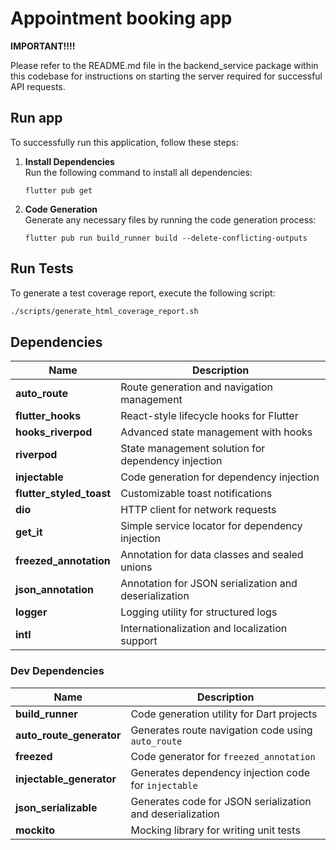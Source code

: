 # Appointment booking app

**IMPORTANT!!!!**

Please refer to the README.md file in the backend_service package within this codebase for instructions on starting the server required for successful API requests.

## Run app

To successfully run this application, follow these steps:

1. **Install Dependencies**  
    Run the following command to install all dependencies:

    ``` flutter pub get ```

2. **Code Generation**  
    Generate any necessary files by running the code generation process:

    ``` flutter pub run build_runner build --delete-conflicting-outputs ```

## Run Tests

To generate a test coverage report, execute the following script:

```bash
./scripts/generate_html_coverage_report.sh
```

## Dependencies

| **Name**                | **Description**                                  |
|--------------------------|--------------------------------------------------|
| **auto_route**           | Route generation and navigation management      |
| **flutter_hooks**        | React-style lifecycle hooks for Flutter         |
| **hooks_riverpod**       | Advanced state management with hooks            |
| **riverpod**             | State management solution for dependency injection |
| **injectable**           | Code generation for dependency injection        |
| **flutter_styled_toast** | Customizable toast notifications                |
| **dio**                  | HTTP client for network requests                |
| **get_it**               | Simple service locator for dependency injection |
| **freezed_annotation**   | Annotation for data classes and sealed unions   |
| **json_annotation**      | Annotation for JSON serialization and deserialization |
| **logger**               | Logging utility for structured logs             |
| **intl**                 | Internationalization and localization support   |

### **Dev Dependencies**

| **Name**                | **Description**                                  |
|--------------------------|--------------------------------------------------|
| **build_runner**         | Code generation utility for Dart projects       |
| **auto_route_generator** | Generates route navigation code using `auto_route` |
| **freezed**              | Code generator for `freezed_annotation`         |
| **injectable_generator** | Generates dependency injection code for `injectable` |
| **json_serializable**    | Generates code for JSON serialization and deserialization |
| **mockito**              | Mocking library for writing unit tests          |
